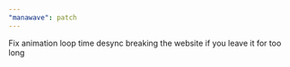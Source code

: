```yaml
---
"manawave": patch
---
```


Fix animation loop time desync breaking the website if you leave it for too long
